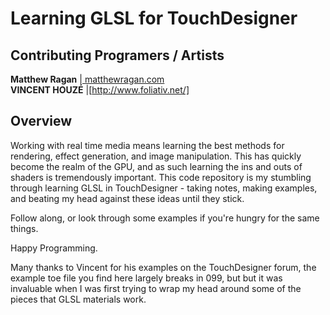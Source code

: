 # Learning GLSL for TouchDesigner #

## Contributing Programers / Artists ##

**Matthew Ragan** |[ matthewragan.com](http://matthewragan.com)  
**VINCENT HOUZÉ** |[http://www.foliativ.net/]

## Overview ##

Working with real time media means learning the best methods for rendering, effect generation, and image manipulation. This has quickly become the realm of the GPU, and as such learning the ins and outs of shaders is tremendously important. This code repository is my stumbling through learning GLSL in TouchDesigner - taking notes, making examples, and beating my head against these ideas until they stick.

Follow along, or look through some examples if you're hungry for the same things.

Happy Programming.

Many thanks to Vincent for his examples on the TouchDesigner forum, the example toe file you find here largely breaks in 099, but but it was invaluable when I was first trying to wrap my head around some of the pieces that GLSL materials work.